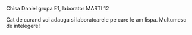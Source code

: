 Chisa Daniel grupa E1, laborator MARTI 12

Cat de curand voi adauga si laboratoarele pe care le am lispa. 
Multumesc de intelegere!

